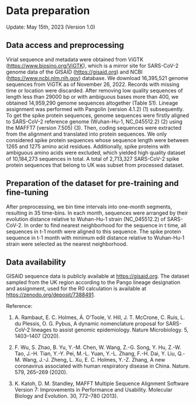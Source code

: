# Data preparation
Update: May 15th, 2023 (Version 1.0)



## Data access and preprocessing

Virial sequence and metadata were obtained from ViGTK (https://www.biosino.org/ViGTK), which is a mirror site for SARS-CoV-2 genome data of the GISAID (https://gisaid.org) and NCBI (https://www.ncbi.nlm.nih.gov) database. We download 16,395,521 genome sequences from ViGTK as of November 26, 2022. Records with missing time or location were discarded. After removing low quality sequences of length less than 29000 bp or with ambiguous bases more than 400, we obtained 14,959,290 genome sequences altogether (Table S1). Lineage assignment was performed with Pangolin (version 4.1.2) (1) subsequently. To get the spike protein sequences, genome sequences were firstly aligned to SARS-CoV-2 reference genome (Wuhan-Hu-1, NC_045512.2) (2) using the MAFFT7 (version 7.505) (3). Then, coding sequences were extracted from the alignment and translated into protein sequences. We only considered spike protein sequences whose sequence length were between 1265 and 1275 amino acid residues. Additionally, spike proteins with ambiguous amino acids were excluded, which yielded high quality dataset of 10,184,273 sequences in total. A total of 2,713,327 SARS-CoV-2 spike protein sequences that belong to UK was subset from processed dataset.


## Preparation of the dataset for pre-training and fine-tuning

After preprocessing, we bin time intervals into one-month segments, resulting in 35 time-bins. In each month, sequences were arranged by their evolution distance relative to Wuhan-Hu-1 strain (NC_045512.2) of SARS-CoV-2. In order to find nearest neighborhood for the sequence in t time, all sequences in t-1 month were aligned to this sequence. The spike protein sequence in t-1 month with minimum edit distance relative to Wuhan-Hu-1 strain were selected as the nearest neighborhood.


## Data availability
GISAID sequence data is publicly available at https://gisaid.org. The dataset sampled from the UK region according to the Pango lineage designation and assignment, used for the R0 calculation is available at https://zenodo.org/deposit/7388491.


Reference:
1. A. Rambaut, E. C. Holmes, Á. O’Toole, V. Hill, J. T. McCrone, C. Ruis, L. du Plessis, O. G. Pybus, A dynamic nomenclature proposal for SARS-CoV-2 lineages to assist genomic epidemiology. Nature Microbiology. 5, 1403–1407 (2020).

2. F. Wu, S. Zhao, B. Yu, Y.-M. Chen, W. Wang, Z.-G. Song, Y. Hu, Z.-W. Tao, J.-H. Tian, Y.-Y. Pei, M.-L. Yuan, Y.-L. Zhang, F.-H. Dai, Y. Liu, Q.-M. Wang, J.-J. Zheng, L. Xu, E. C. Holmes, Y.-Z. Zhang, A new coronavirus associated with human respiratory disease in China. Nature. 579, 265–269 (2020).

3. K. Katoh, D. M. Standley, MAFFT Multiple Sequence Alignment Software Version 7: Improvements in Performance and Usability. Molecular Biology and Evolution. 30, 772–780 (2013).
